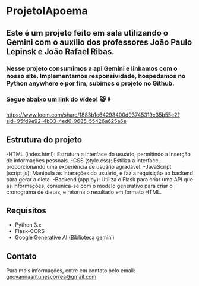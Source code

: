 # ProjetoIApoema
## Este é um projeto feito em sala utilizando o Gemini com o auxílio dos professores João Paulo Lepinsk e João Rafael Ribas.
### Nesse projeto consumimos a api Gemini e linkamos com o nosso site. Implementamos responsividade, hospedamos no Python anywhere e por fim, subimos o projeto no Github.

### Segue abaixo um link do vídeo! 😺 ⬇️
https://www.loom.com/share/1883b1c64298400d93745319c35b55c2?sid=95fd9e92-4b03-4ed6-9685-55426a625a6e

## Estrutura do projeto
-HTML (index.html): Estrutura a interface do usuário, permitindo a inserção de informações pessoais.
-CSS (style.css): Estiliza a interface, proporcionando uma experiência de usuário agradável.
-JavaScript (script.js): Manipula as interações do usuário, e faz a requisição ao backend para gerar a dieta.
-Backend (app.py): Utiliza o Flask para criar uma API que as informações, comunica-se com o modelo generativo para criar o cronograma de dietas, e retorna o resultado em formato HTML.

## Requisitos
* Python 3.x
* Flask-CORS
* Google Generative AI (Biblioteca gemini)

## Contato
Para mais informações, entre em contato pelo email: geovannaantunescorrea@gmail.com
